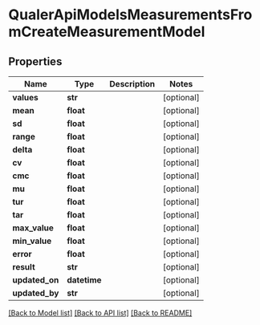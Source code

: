 # QualerApiModelsMeasurementsFromCreateMeasurementModel

## Properties
Name | Type | Description | Notes
------------ | ------------- | ------------- | -------------
**values** | **str** |  | [optional] 
**mean** | **float** |  | [optional] 
**sd** | **float** |  | [optional] 
**range** | **float** |  | [optional] 
**delta** | **float** |  | [optional] 
**cv** | **float** |  | [optional] 
**cmc** | **float** |  | [optional] 
**mu** | **float** |  | [optional] 
**tur** | **float** |  | [optional] 
**tar** | **float** |  | [optional] 
**max_value** | **float** |  | [optional] 
**min_value** | **float** |  | [optional] 
**error** | **float** |  | [optional] 
**result** | **str** |  | [optional] 
**updated_on** | **datetime** |  | [optional] 
**updated_by** | **str** |  | [optional] 

[[Back to Model list]](../README.md#documentation-for-models) [[Back to API list]](../README.md#documentation-for-api-endpoints) [[Back to README]](../README.md)

